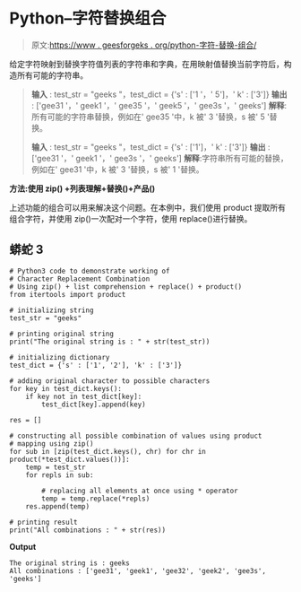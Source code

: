 # Python–字符替换组合

> 原文:[https://www . geesforgeks . org/python-字符-替换-组合/](https://www.geeksforgeeks.org/python-character-replacement-combination/)

给定字符映射到替换字符值列表的字符串和字典，在用映射值替换当前字符后，构造所有可能的字符串。

> **输入** : test_str = "geeks "，test_dict = {'s' : ['1 '，' 5']，' k' : ['3']}
> **输出** : ['gee31 '，' geek1 '，' gee35 '，' geek5 '，' gee3s '，' geeks']
> **解释**:所有可能的字符串替换，例如在' gee35 '中，k 被' 3 '替换，s 被' 5 '替换。
> 
> **输入** : test_str = "geeks "，test_dict = {'s' : ['1']，' k' : ['3']}
> **输出** : ['gee31 '，' geek1 '，' gee3s '，' geeks']
> **解释**:字符串所有可能的替换，例如在' gee31 '中，k 被' 3 '替换，s 被' 1 '替换。

**方法:使用 zip() +列表理解+替换()+产品()**

上述功能的组合可以用来解决这个问题。在本例中，我们使用 product 提取所有组合字符，并使用 zip()一次配对一个字符，使用 replace()进行替换。

## 蟒蛇 3

```
# Python3 code to demonstrate working of 
# Character Replacement Combination
# Using zip() + list comprehension + replace() + product()
from itertools import product

# initializing string
test_str = "geeks"

# printing original string
print("The original string is : " + str(test_str))

# initializing dictionary
test_dict = {'s' : ['1', '2'], 'k' : ['3']}

# adding original character to possible characters 
for key in test_dict.keys():
    if key not in test_dict[key]:
        test_dict[key].append(key)

res = []

# constructing all possible combination of values using product
# mapping using zip()
for sub in [zip(test_dict.keys(), chr) for chr in product(*test_dict.values())]:
    temp = test_str
    for repls in sub:

        # replacing all elements at once using * operator
        temp = temp.replace(*repls)
    res.append(temp)

# printing result 
print("All combinations : " + str(res)) 
```

**Output**

```
The original string is : geeks
All combinations : ['gee31', 'geek1', 'gee32', 'geek2', 'gee3s', 'geeks']

```